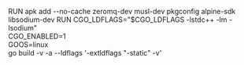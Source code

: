 RUN apk add --no-cache zeromq-dev musl-dev pkgconfig alpine-sdk libsodium-dev
RUN CGO_LDFLAGS="$CGO_LDFLAGS -lstdc++ -lm -lsodium" \
  CGO_ENABLED=1 \
  GOOS=linux \
  go build -v -a --ldflags '-extldflags "-static" -v'